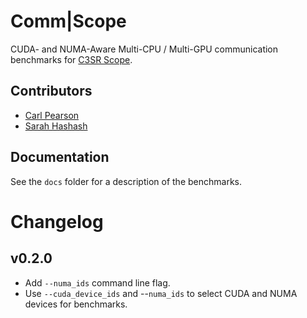 # Comm|Scope

CUDA- and NUMA-Aware Multi-CPU / Multi-GPU communication benchmarks for [C3SR Scope](https://github.com/c3sr/scope).

## Contributors

* [Carl Pearson](mailto:pearson@illinois.edu)
* [Sarah Hashash](mailto:hashash2@illinois.edu)

## Documentation

See the `docs` folder for a description of the benchmarks.

# Changelog

## v0.2.0

* Add `--numa_ids` command line flag.
* Use `--cuda_device_ids` and --`numa_ids` to select CUDA and NUMA devices for benchmarks.

